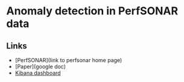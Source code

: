 # Anomaly detection in PerfSONAR data 

## Links

*  [PerfSONAR](link to perfsonar home page)
*  [Paper](google doc)
*  [Kibana dashboard](atlas-kibana.mwt2.org)